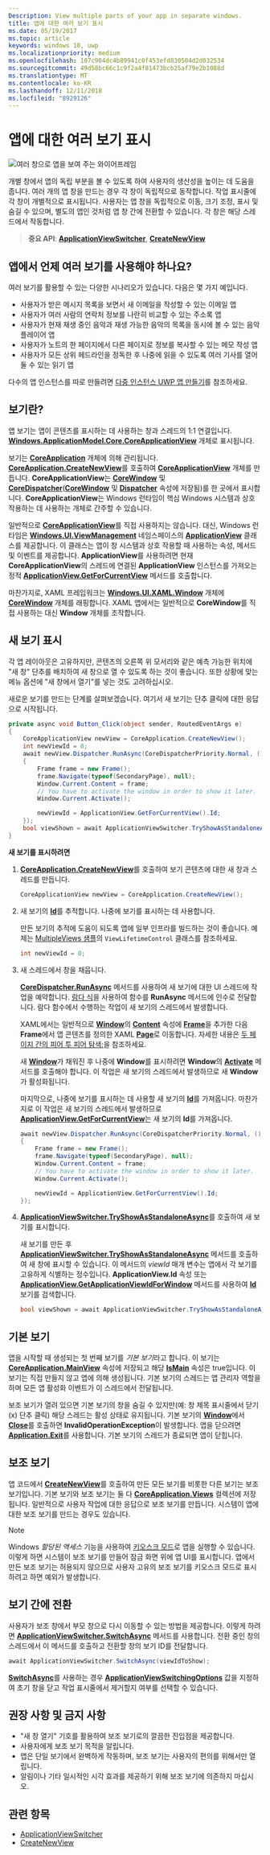 ```yaml
---
Description: View multiple parts of your app in separate windows.
title: 앱에 대한 여러 보기 표시
ms.date: 05/19/2017
ms.topic: article
keywords: windows 10, uwp
ms.localizationpriority: medium
ms.openlocfilehash: 107c904dc4b89941c0f453efd830504d2d032534
ms.sourcegitcommit: 49d58bc66c1c9f2a4f81473bcb25af79e2b1088d
ms.translationtype: MT
ms.contentlocale: ko-KR
ms.lasthandoff: 12/11/2018
ms.locfileid: "8929126"
---
```

# <a name="show-multiple-views-for-an-app"></a>앱에 대한 여러 보기 표시

![여러 창으로 앱을 보여 주는 와이어프레임](images/multi-view.gif)

개별 창에서 앱의 독립 부분을 볼 수 있도록 하여 사용자의 생산성을 높이는 데 도움을 줍니다. 여러 개의 앱 창을 만드는 경우 각 창이 독립적으로 동작합니다. 작업 표시줄에 각 창이 개별적으로 표시됩니다. 사용자는 앱 창을 독립적으로 이동, 크기 조정, 표시 및 숨길 수 있으며, 별도의 앱인 것처럼 앱 창 간에 전환할 수 있습니다. 각 창은 해당 스레드에서 작동합니다.

> **중요 API**: [**ApplicationViewSwitcher**](https://msdn.microsoft.com/library/windows/apps/dn281094), [**CreateNewView**](https://msdn.microsoft.com/library/windows/apps/dn297278)

## <a name="when-should-an-app-use-multiple-views"></a>앱에서 언제 여러 보기를 사용해야 하나요?
여러 보기를 활용할 수 있는 다양한 시나리오가 있습니다. 다음은 몇 가지 예입니다.
 - 사용자가 받은 메시지 목록을 보면서 새 이메일을 작성할 수 있는 이메일 앱
 - 사용자가 여러 사람의 연락처 정보를 나란히 비교할 수 있는 주소록 앱
 - 사용자가 현재 재생 중인 음악과 재생 가능한 음악의 목록을 동시에 볼 수 있는 음악 플레이어 앱
 - 사용자가 노트의 한 페이지에서 다른 페이지로 정보를 복사할 수 있는 메모 작성 앱
 - 사용자가 모든 상위 헤드라인을 정독한 후 나중에 읽을 수 있도록 여러 기사를 열어 둘 수 있는 읽기 앱

다수의 앱 인스턴스를 따로 만들려면 [다중 인스턴스 UWP 앱 만들기](../../launch-resume/multi-instance-uwp.md)를 참조하세요.

## <a name="what-is-a-view"></a>보기란?

앱 보기는 앱이 콘텐츠를 표시하는 데 사용하는 창과 스레드의 1:1 연결입니다. [**Windows.ApplicationModel.Core.CoreApplicationView**](https://msdn.microsoft.com/library/windows/apps/br225017) 개체로 표시됩니다.

보기는 [**CoreApplication**](https://msdn.microsoft.com/library/windows/apps/br225016) 개체에 의해 관리됩니다. [**CoreApplication.CreateNewView**](https://msdn.microsoft.com/library/windows/apps/dn297278)를 호출하여 [**CoreApplicationView**](https://msdn.microsoft.com/library/windows/apps/br225017) 개체를 만듭니다. **CoreApplicationView**는 [**CoreWindow**](https://msdn.microsoft.com/library/windows/apps/br208225) 및 [**CoreDispatcher**](https://msdn.microsoft.com/library/windows/apps/br208211)([**CoreWindow**](https://msdn.microsoft.com/library/windows/apps/br225019) 및 [**Dispatcher**](https://msdn.microsoft.com/library/windows/apps/dn433264) 속성에 저장됨)를 한 곳에서 표시합니다. **CoreApplicationView**는 Windows 런타임이 핵심 Windows 시스템과 상호 작용하는 데 사용하는 개체로 간주할 수 있습니다.

일반적으로 [**CoreApplicationView**](https://msdn.microsoft.com/library/windows/apps/br225017)를 직접 사용하지는 않습니다. 대신, Windows 런타임은 [**Windows.UI.ViewManagement**](https://msdn.microsoft.com/library/windows/apps/hh701658) 네임스페이스의 [**ApplicationView**](https://msdn.microsoft.com/library/windows/apps/br242295) 클래스를 제공합니다. 이 클래스는 앱이 창 시스템과 상호 작용할 때 사용하는 속성, 메서드 및 이벤트를 제공합니다. **ApplicationView**를 사용하려면 현재 **CoreApplicationView**의 스레드에 연결된 **ApplicationView** 인스턴스를 가져오는 정적 [**ApplicationView.GetForCurrentView**](https://msdn.microsoft.com/library/windows/apps/hh701672) 메서드를 호출합니다.

마찬가지로, XAML 프레임워크는 [**Windows.UI.XAML.Window**](https://msdn.microsoft.com/library/windows/apps/br208225) 개체에 [**CoreWindow**](https://msdn.microsoft.com/library/windows/apps/br209041) 개체를 래핑합니다. XAML 앱에서는 일반적으로 **CoreWindow**를 직접 사용하는 대신 **Window** 개체를 조작합니다.

## <a name="show-a-new-view"></a>새 보기 표시

각 앱 레이아웃은 고유하지만, 콘텐츠의 오른쪽 위 모서리와 같은 예측 가능한 위치에 "새 창" 단추를 배치하여 새 창으로 열 수 있도록 하는 것이 좋습니다. 또한 상황에 맞는 메뉴 옵션에 "새 창에서 열기"를 넣는 것도 고려하십시오.

새로운 보기를 만드는 단계를 살펴보겠습니다. 여기서 새 보기는 단추 클릭에 대한 응답으로 시작됩니다.

```csharp
private async void Button_Click(object sender, RoutedEventArgs e)
{
    CoreApplicationView newView = CoreApplication.CreateNewView();
    int newViewId = 0;
    await newView.Dispatcher.RunAsync(CoreDispatcherPriority.Normal, () =>
    {
        Frame frame = new Frame();
        frame.Navigate(typeof(SecondaryPage), null);   
        Window.Current.Content = frame;
        // You have to activate the window in order to show it later.
        Window.Current.Activate();

        newViewId = ApplicationView.GetForCurrentView().Id;
    });
    bool viewShown = await ApplicationViewSwitcher.TryShowAsStandaloneAsync(newViewId);
}
```

**새 보기를 표시하려면**

1.  [**CoreApplication.CreateNewView**](https://msdn.microsoft.com/library/windows/apps/dn297291)를 호출하여 보기 콘텐츠에 대한 새 창과 스레드를 만듭니다.

    ```csharp
    CoreApplicationView newView = CoreApplication.CreateNewView();
    ```

2.  새 보기의 [**Id**](https://msdn.microsoft.com/library/windows/apps/dn281120)를 추적합니다. 나중에 보기를 표시하는 데 사용합니다.

    만든 보기의 추적에 도움이 되도록 앱에 일부 인프라를 빌드하는 것이 좋습니다. 예제는 [MultipleViews 샘플](http://go.microsoft.com/fwlink/p/?LinkId=620574)의 `ViewLifetimeControl` 클래스를 참조하세요.

    ```csharp
    int newViewId = 0;
    ```

3.  새 스레드에서 창을 채웁니다.

    [**CoreDispatcher.RunAsync**](https://msdn.microsoft.com/library/windows/apps/hh750317) 메서드를 사용하여 새 보기에 대한 UI 스레드에 작업을 예약합니다. [람다 식](http://go.microsoft.com/fwlink/p/?LinkId=389615)을 사용하여 함수를 **RunAsync** 메서드에 인수로 전달합니다. 람다 함수에서 수행하는 작업이 새 보기의 스레드에서 발생합니다.

    XAML에서는 일반적으로 [**Window**](https://msdn.microsoft.com/library/windows/apps/br209041)의 [**Content**](https://msdn.microsoft.com/library/windows/apps/br209051) 속성에 [**Frame**](https://msdn.microsoft.com/library/windows/apps/br242682)을 추가한 다음 **Frame**에서 앱 콘텐츠를 정의한 XAML [**Page**](https://msdn.microsoft.com/library/windows/apps/br227503)로 이동합니다. 자세한 내용은 [두 페이지 간의 피어 투 피어 탐색:](../basics/navigate-between-two-pages.md)을 참조하세요.

    새 [**Window**](https://msdn.microsoft.com/library/windows/apps/br209041)가 채워진 후 나중에 **Window**를 표시하려면 **Window**의 [**Activate**](https://msdn.microsoft.com/library/windows/apps/br209046) 메서드를 호출해야 합니다. 이 작업은 새 보기의 스레드에서 발생하므로 새 **Window**가 활성화됩니다.

    마지막으로, 나중에 보기를 표시하는 데 사용할 새 보기의 [**Id**](https://msdn.microsoft.com/library/windows/apps/dn281120)를 가져옵니다. 마찬가지로 이 작업은 새 보기의 스레드에서 발생하므로 [**ApplicationView.GetForCurrentView**](https://msdn.microsoft.com/library/windows/apps/hh701672)는 새 보기의 **Id**를 가져옵니다.

    ```csharp
    await newView.Dispatcher.RunAsync(CoreDispatcherPriority.Normal, () =>
    {
        Frame frame = new Frame();
        frame.Navigate(typeof(SecondaryPage), null);   
        Window.Current.Content = frame;
        // You have to activate the window in order to show it later.
        Window.Current.Activate();

        newViewId = ApplicationView.GetForCurrentView().Id;
    });
    ```

4.  [**ApplicationViewSwitcher.TryShowAsStandaloneAsync**](https://msdn.microsoft.com/library/windows/apps/dn281101)를 호출하여 새 보기를 표시합니다.

    새 보기를 만든 후 [**ApplicationViewSwitcher.TryShowAsStandaloneAsync**](https://msdn.microsoft.com/library/windows/apps/dn281101) 메서드를 호출하여 새 창에 표시할 수 있습니다. 이 메서드의 *viewId* 매개 변수는 앱에서 각 보기를 고유하게 식별하는 정수입니다. **ApplicationView.Id** 속성 또는 [**ApplicationView.GetApplicationViewIdForWindow**](https://msdn.microsoft.com/library/windows/apps/dn281120) 메서드를 사용하여 [**Id**](https://msdn.microsoft.com/library/windows/apps/dn281109) 보기를 검색합니다.

    ```csharp
    bool viewShown = await ApplicationViewSwitcher.TryShowAsStandaloneAsync(newViewId);
    ```

## <a name="the-main-view"></a>기본 보기


앱을 시작할 때 생성되는 첫 번째 보기를 *기본 보기*라고 합니다. 이 보기는 [**CoreApplication.MainView**](https://msdn.microsoft.com/library/windows/apps/hh700465) 속성에 저장되고 해당 [**IsMain**](https://msdn.microsoft.com/library/windows/apps/hh700452) 속성은 true입니다. 이 보기는 직접 만들지 않고 앱에 의해 생성됩니다. 기본 보기의 스레드는 앱 관리자 역할을 하며 모든 앱 활성화 이벤트가 이 스레드에서 전달됩니다.

보조 보기가 열려 있으면 기본 보기의 창을 숨길 수 있지만(예: 창 제목 표시줄에서 닫기(x) 단추 클릭) 해당 스레드는 활성 상태로 유지됩니다. 기본 보기의 [**Window**](https://msdn.microsoft.com/library/windows/apps/br209049)에서 [**Close**](https://msdn.microsoft.com/library/windows/apps/br209041)를 호출하면 **InvalidOperationException**이 발생합니다. 앱을 닫으려면 [**Application.Exit**](https://msdn.microsoft.com/library/windows/apps/br242327)를 사용합니다. 기본 보기의 스레드가 종료되면 앱이 닫힙니다.

## <a name="secondary-views"></a>보조 보기


앱 코드에서 [**CreateNewView**](https://msdn.microsoft.com/library/windows/apps/dn297278)를 호출하여 만든 모든 보기를 비롯한 다른 보기는 보조 보기입니다. 기본 보기와 보조 보기는 둘 다 [**CoreApplication.Views**](https://msdn.microsoft.com/library/windows/apps/br205861) 컬렉션에 저장됩니다. 일반적으로 사용자 작업에 대한 응답으로 보조 보기를 만듭니다. 시스템이 앱에 대한 보조 보기를 만드는 경우도 있습니다.

> [!NOTE]
> Windows *할당된 액세스* 기능을 사용하여 [키오스크 모드](https://technet.microsoft.com/library/mt219050.aspx)로 앱을 실행할 수 있습니다. 이렇게 하면 시스템이 보조 보기를 만들어 잠금 화면 위에 앱 UI를 표시합니다. 앱에서 만든 보조 보기는 허용되지 않으므로 사용자 고유의 보조 보기를 키오스크 모드로 표시하려고 하면 예외가 발생합니다.

## <a name="switch-from-one-view-to-another"></a>보기 간에 전환

사용자가 보조 창에서 부모 창으로 다시 이동할 수 있는 방법을 제공합니다. 이렇게 하려면 [**ApplicationViewSwitcher.SwitchAsync**](https://msdn.microsoft.com/library/windows/apps/dn281097) 메서드를 사용합니다. 전환 중인 창의 스레드에서 이 메서드를 호출하고 전환할 창의 보기 ID를 전달합니다.

```csharp
await ApplicationViewSwitcher.SwitchAsync(viewIdToShow);
```

[**SwitchAsync**](https://msdn.microsoft.com/library/windows/apps/dn281097)를 사용하는 경우 [**ApplicationViewSwitchingOptions**](https://msdn.microsoft.com/library/windows/apps/dn281105) 값을 지정하여 초기 창을 닫고 작업 표시줄에서 제거할지 여부를 선택할 수 있습니다.

## <a name="dos-and-donts"></a>권장 사항 및 금지 사항

* "새 창 열기" 기호를 활용하여 보조 보기로의 깔끔한 진입점을 제공합니다.
* 사용자에게 보조 보기 목적을 알립니다.
* 앱은 단일 보기에서 완벽하게 작동하며, 보조 보기는 사용자의 편의를 위해서만 열립니다.
* 알림이나 기타 일시적인 시각 효과를 제공하기 위해 보조 보기에 의존하지 마십시오.

## <a name="related-topics"></a>관련 항목

* [ApplicationViewSwitcher](https://msdn.microsoft.com/library/windows/apps/dn281094)
* [CreateNewView](https://msdn.microsoft.com/library/windows/apps/dn297278)
 
